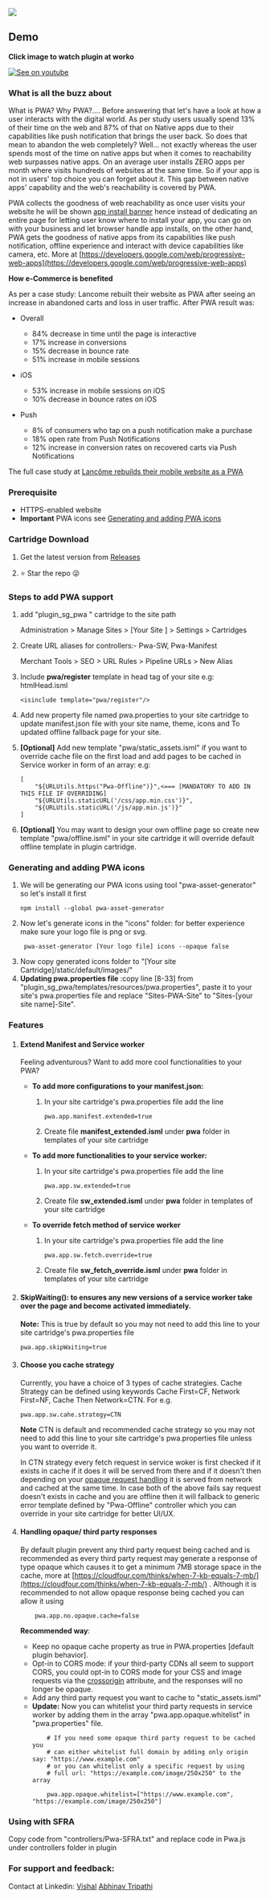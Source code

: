 ![](https://i.imgur.com/YwwLUd5.png)

## Demo

**Click image to watch plugin at worko**

[![See on youtube](https://img.youtube.com/vi/XyNy90px5Lk/0.jpg)](https://www.youtube.com/watch?v=XyNy90px5Lk)

### What is all the buzz about
What is PWA? Why PWA?.... Before answering that let's have a look at how a user interacts with the digital world. As per study users usually spend 13% of their time on the web and 87% of that on Native apps due to their capabilities like push notification that brings the user back. So does that mean to abandon the web completely? Well... not exactly whereas the user spends most of the time on native apps but when it comes to reachability web surpasses native apps. On an average user installs ZERO apps per month where visits hundreds of websites at the same time. So if your app is not in users' top choice you can forget about it. This gap between native apps' capability and the web's reachability is covered by PWA.

PWA collects the goodness of web reachability as once user visits your website he will be shown [app install banner](https://developers.google.com/web/fundamentals/app-install-banners) hence instead of dedicating an entire page for letting user know where to install your app, you can go on with your business and let browser handle app installs, on the other hand, PWA gets the goodness of native apps from its capabilities like push notification, offline experience and interact with device capabilities like camera, etc.
More at [https://developers.google.com/web/progressive-web-apps](https://developers.google.com/web/progressive-web-apps)

**How e-Commerce is benefited**

As per a case study: Lancome rebuilt their website as PWA after seeing an increase in abandoned carts and loss in user traffic. After PWA result was:
+ Overall

	+ 84% decrease in time until the page is interactive
	+ 17% increase in conversions
	+ 15% decrease in bounce rate
	+ 51% increase in mobile sessions
+ iOS

	+ 53% increase in mobile sessions on iOS
	+ 10% decrease in bounce rates on iOS
+ Push

	+ 8% of consumers who tap on a push notification make a purchase
	+ 18% open rate from Push Notifications
	+ 12% increase in conversion rates on recovered carts via Push Notifications

The full case study at [Lancôme rebuilds their mobile website as a PWA](https://developers.google.com/web/showcase/2017/lancome)

### Prerequisite

- HTTPS-enabled website
- **Important** PWA icons see [Generating and adding PWA icons](https://vsanse.github.io/plugin_sg_pwa/#generating-and-adding-pwa-icons)

### Cartridge Download

1. Get the latest version from [Releases](https://github.com/vsanse/plugin_sg_pwa/releases)

2. :star: Star the repo :stuck_out_tongue_winking_eye:


### Steps to add PWA support
                
1. add "plugin_sg_pwa " cartridge to the site path

    Administration > Manage Sites > [Your Site ] > Settings > Cartridges
2. Create URL aliases for controllers:- Pwa-SW, Pwa-Manifest
    
    Merchant Tools >  SEO >  URL Rules > Pipeline URLs > New Alias
3. Include **pwa/register** template in head tag of your site e.g: htmlHead.isml
	```
	<isinclude template="pwa/register"/>
	```
4. Add new property file named pwa.properties to your site cartridge to update manifest.json file with your site name, theme, icons and To updated offline fallback page for your site.
5. **[Optional]** Add new template "pwa/static_assets.isml" if you want to override cache file on the first load and add pages to be cached in Service worker in form of an array: e.g:
	```
	[
        "${URLUtils.https("Pwa-Offline")}",<=== [MANDATORY TO ADD IN THIS FILE IF OVERRIDING]
        "${URLUtils.staticURL('/css/app.min.css')}",
        "${URLUtils.staticURL('/js/app.min.js')}"
    ]
    ```
6. **[Optional]** You may want to design your own offline page so create new template "pwa/offline.isml" in your site cartridge it will override default offline template in plugin cartridge.


### Generating and adding PWA icons
1. We will be generating our PWA icons using tool "pwa-asset-generator" so let's install it first
    ```
    npm install --global pwa-asset-generator
    ```
2. Now let's generate icons in the "icons" folder: for better experience make sure your logo file is png or svg.
    ```
     pwa-asset-generator [Your logo file] icons --opaque false
    ```
3. Now copy generated icons folder to "[Your site Cartridge]/static/default/images/"
4. **Updating pwa.properties file** :copy line [8-33] from "plugin_sg_pwa/templates/resources/pwa.properties", paste it to your site's pwa.properties file and replace "Sites-PWA-Site" to "Sites-[your site name]-Site".

### Features
1. #### Extend Manifest and Service worker
    Feeling adventurous? Want to add more cool functionalities to your PWA?

    + **To add more configurations to your manifest.json:**
        1. In your site cartridge's pwa.properties file add the line
            ```
            pwa.app.manifest.extended=true
            ```
        2. Create file **manifest_extended.isml** under **pwa** folder in templates of your site cartridge

    + **To add more functionalities to your service worker:**
        1. In your site cartridge's pwa.properties file add the line
            ```
            pwa.app.sw.extended=true
            ```
        2. Create file **sw_extended.isml** under **pwa** folder in templates of your site cartridge

    + **To override fetch method of service worker**
        1. In your site cartridge's pwa.properties file add the line
            ```
            pwa.app.sw.fetch.override=true
            ```
        2. Create file **sw_fetch_override.isml** under **pwa** folder in templates of your site cartridge

        
2. #### SkipWaiting(): to ensures any new versions of a service worker take over the page and become activated immediately.
    **Note:** This is true by default so you may not need to add this line to your site cartridge's pwa.properties file
    ```
    pwa.app.skipWaiting=true
    ```
3. #### Choose you cache strategy
    Currently, you have a choice of 3 types of cache strategies.
    Cache Strategy can be defined using keywords  Cache First=CF, Network First=NF, Cache Then Network=CTN. For e.g.
    ```
    pwa.app.sw.cahe.strategy=CTN
    ```
    **Note** CTN is default and recommended cache strategy so you may not need to add this line to your site cartridge's pwa.properties file unless you want to override it.
    
    In CTN strategy every fetch request in service woker is first checked if it exists in cache if it does it will be served from there and if it doesn't then depending on your [opaque request handling](https://vsanse.github.io/plugin_sg_pwa/#handling-opaque-third-party-responses) it is served from network and cached at the same time. In case both of the above fails say request doesn't exists in cache and you are offline then it will fallback to generic error template defined by "Pwa-Offline" controller which you can override in your site cartridge for better UI/UX.
    
4. #### Handling opaque/ third party responses
    By default plugin prevent any third party request being cached and is recommended as every third party request may generate a response of type opaque which causes it to get a minimum 7MB storage space in the cache, more at [https://cloudfour.com/thinks/when-7-kb-equals-7-mb/](https://cloudfour.com/thinks/when-7-kb-equals-7-mb/)
    . Although it is recommended to not allow opaque response being cached you can allow it using 
    ```
        pwa.app.no.opaque.cache=false
    ```
    **Recommended way**:
    + Keep no opaque cache property as true in PWA.properties [default plugin behavior].
    + Opt-in to CORS mode: if your third-party CDNs all seem to support CORS, you could opt-in to CORS mode for your CSS and image requests via the [crossorigin](https://developer.mozilla.org/en-US/docs/Web/HTML/Element/link#attr-crossorigin) attribute, and the responses will no longer be opaque.
    + Add any third party request you want to cache to "static_assets.isml"
    + **Update:** Now you can whitelist your third party requests in service worker by adding them in the array "pwa.app.opaque.whitelist" in "pwa.properties" file.
        ```
            # If you need some opaque third party request to be cached you 
            # can either whitelist full domain by adding only origin say: "https://www.example.com" 
            # or you can whitelist only a specific request by using 
            # full url: "https://example.com/image/250x250" to the array

            pwa.app.opaque.whitelist=["https://www.example.com", "https://example.com/image/250x250"]
        ```
    
### Using with SFRA

Copy code from "controllers/Pwa-SFRA.txt" and replace code in Pwa.js under controllers folder in plugin

### For support and feedback:
Contact at Linkedin: 
[Vishal](https://linkedin.com/in/vishal-sanserwal)
[Abhinav Tripathi](https://www.linkedin.com/in/abhinav-tripathi-06a2a642/)


